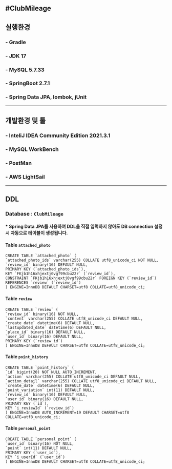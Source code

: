 #ClubMileage
--------------------

## 실행환경
### - Gradle
### - JDK 17
### - MySQL 5.7.33
### - SpringBoot 2.7.1
### - Spring Data JPA, lombok, jUnit
---------------------

## 개발환경 및 툴
### - InteliJ IDEA Community Edition 2021.3.1
### - MySQL WorkBench
### - PostMan
### - AWS LightSail
---------------------

## DDL
### Database : `ClubMileage`
#### * Spring Data JPA를 사용하여 DDL을 직접 입력하지 않아도 DB connection 설정 시 자동으로 테이블이 생성됩니다.

#### Table `attached_photo`
```
CREATE TABLE `attached_photo` (
`attached_photo_ids` varchar(255) COLLATE utf8_unicode_ci NOT NULL,
`review_id` binary(16) DEFAULT NULL,
PRIMARY KEY (`attached_photo_ids`),
KEY `FKjb1h16xhjextj0vgf99cbu22r` (`review_id`),
CONSTRAINT `FKjb1h16xhjextj0vgf99cbu22r` FOREIGN KEY (`review_id`) REFERENCES `review` (`review_id`)
) ENGINE=InnoDB DEFAULT CHARSET=utf8 COLLATE=utf8_unicode_ci;
```

#### Table `review`
```
CREATE TABLE `review` (
`review_id` binary(16) NOT NULL,
`content` varchar(255) COLLATE utf8_unicode_ci DEFAULT NULL,
`create_date` datetime(6) DEFAULT NULL,
`lastupdated_date` datetime(6) DEFAULT NULL,
`place_id` binary(16) DEFAULT NULL,
`user_id` binary(16) DEFAULT NULL,
PRIMARY KEY (`review_id`)
) ENGINE=InnoDB DEFAULT CHARSET=utf8 COLLATE=utf8_unicode_ci;
```

#### Table `point_history`
```
CREATE TABLE `point_history` (
`id` bigint(20) NOT NULL AUTO_INCREMENT,
`action` varchar(255) COLLATE utf8_unicode_ci DEFAULT NULL,
`action_detail` varchar(255) COLLATE utf8_unicode_ci DEFAULT NULL,
`create_date` datetime(6) DEFAULT NULL,
`point_variation` int(11) DEFAULT NULL,
`review_id` binary(16) DEFAULT NULL,
`user_id` binary(16) DEFAULT NULL,
PRIMARY KEY (`id`),
KEY `i_reviewId` (`review_id`)
) ENGINE=InnoDB AUTO_INCREMENT=19 DEFAULT CHARSET=utf8 COLLATE=utf8_unicode_ci;
```

#### Table `personal_point`
```
CREATE TABLE `personal_point` (
`user_id` binary(16) NOT NULL,
`point` int(11) DEFAULT NULL,
PRIMARY KEY (`user_id`),
KEY `i_userId` (`user_id`)
) ENGINE=InnoDB DEFAULT CHARSET=utf8 COLLATE=utf8_unicode_ci;
```
